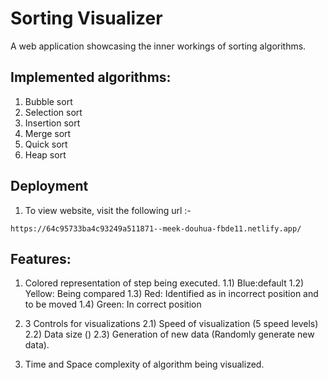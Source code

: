 # Sorting Visualizer

A web application showcasing the inner workings of sorting algorithms.

## Implemented algorithms:

1) Bubble sort
2) Selection sort
3) Insertion sort
4) Merge sort
5) Quick sort
6) Heap sort

## Deployment

1. To view website, visit the following url :-

```
https://64c95733ba4c93249a511871--meek-douhua-fbde11.netlify.app/

```

## Features:
1) Colored representation of step being executed.
  1.1) Blue:default
  1.2) Yellow: Being compared
  1.3) Red: Identified as in incorrect position and to be moved
  1.4) Green: In correct position
   
2) 3 Controls for visualizations
  2.1) Speed of visualization (5 speed levels)
  2.2) Data size ()
  2.3) Generation of new data (Randomly generate new data).
   
3) Time and Space complexity of algorithm being visualized.

